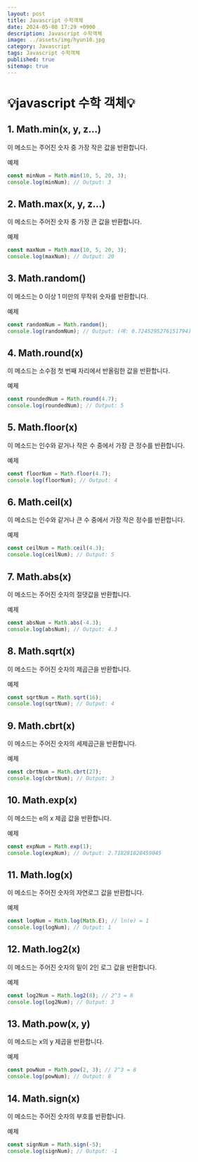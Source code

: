 ```yaml
---
layout: post
title: Javascript 수학객체
date: 2024-05-08 17:29 +0900
description: Javascript 수학객체
image: ../assets/img/hyun10.jpg
category: Javascript
tags: Javascript 수학객체
published: true
sitemap: true
---
```


# 💡javascript 수학 객체💡

## 1. Math.min(x, y, z...)
이 메소드는 주어진 숫자 중 가장 작은 값을 반환합니다.

예제

````javascript
const minNum = Math.min(10, 5, 20, 3);
console.log(minNum); // Output: 3
````

## 2. Math.max(x, y, z...)
이 메소드는 주어진 숫자 중 가장 큰 값을 반환합니다.

예제

````javascript
const maxNum = Math.max(10, 5, 20, 3);
console.log(maxNum); // Output: 20
````

## 3. Math.random()
이 메소드는 0 이상 1 미만의 무작위 숫자를 반환합니다.

예제
````javascript
const randomNum = Math.random();
console.log(randomNum); // Output: (예: 0.7245295276151794)
````

## 4. Math.round(x)
이 메소드는 소수점 첫 번째 자리에서 반올림한 값을 반환합니다.

예제
````javascript
const roundedNum = Math.round(4.7);
console.log(roundedNum); // Output: 5
````

## 5. Math.floor(x)
이 메소드는 인수와 같거나 작은 수 중에서 가장 큰 정수를 반환합니다.

예제
````javascript
const floorNum = Math.floor(4.7);
console.log(floorNum); // Output: 4
````

## 6. Math.ceil(x)
이 메소드는 인수와 같거나 큰 수 중에서 가장 작은 정수를 반환합니다.

예제
````javascript
const ceilNum = Math.ceil(4.3);
console.log(ceilNum); // Output: 5
````

## 7. Math.abs(x)
이 메소드는 주어진 숫자의 절댓값을 반환합니다.

예제
````javascript
const absNum = Math.abs(-4.3);
console.log(absNum); // Output: 4.3
````

## 8. Math.sqrt(x)
이 메소드는 주어진 숫자의 제곱근을 반환합니다.

예제
````javascript
const sqrtNum = Math.sqrt(16);
console.log(sqrtNum); // Output: 4
````

## 9. Math.cbrt(x)
이 메소드는 주어진 숫자의 세제곱근을 반환합니다.

예제
````javascript
const cbrtNum = Math.cbrt(27);
console.log(cbrtNum); // Output: 3
````

## 10. Math.exp(x)
이 메소드는 e의 x 제곱 값을 반환합니다.

예제
````javascript
const expNum = Math.exp(1);
console.log(expNum); // Output: 2.718281828459045
````

## 11. Math.log(x)
이 메소드는 주어진 숫자의 자연로그 값을 반환합니다.

예제
````javascript
const logNum = Math.log(Math.E); // ln(e) = 1
console.log(logNum); // Output: 1
````

## 12. Math.log2(x)
이 메소드는 주어진 숫자의 밑이 2인 로그 값을 반환합니다.

예제
````javascript
const log2Num = Math.log2(8); // 2^3 = 8
console.log(log2Num); // Output: 3
````

## 13. Math.pow(x, y)
이 메소드는 x의 y 제곱을 반환합니다.

예제
````javascript
const powNum = Math.pow(2, 3); // 2^3 = 8
console.log(powNum); // Output: 8
````

## 14. Math.sign(x)
이 메소드는 주어진 숫자의 부호를 반환합니다.

예제
````javascript
const signNum = Math.sign(-5);
console.log(signNum); // Output: -1
````
